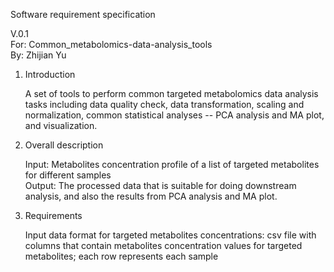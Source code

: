Software requirement specification

V.0.1\
For: Common_metabolomics-data-analysis_tools
\
By: Zhijian Yu


1.	Introduction

	A set of tools to perform common targeted metabolomics data analysis tasks including data quality check, data transformation, scaling and normalization, common statistical analyses -- PCA analysis and MA plot, and visualization.

2.	Overall description 
	
	Input: Metabolites concentration profile of a list of targeted metabolites for different samples\
	Output: The processed data that is suitable for doing downstream analysis, and also the results from PCA analysis and MA plot.
	
3.	Requirements

	Input data format for targeted metabolites concentrations: csv file with columns that contain metabolites concentration values for targeted metabolites; each row represents each sample
